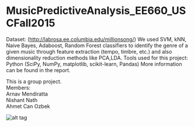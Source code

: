 # MusicPredictiveAnalysis_EE660_USCFall2015
Dataset: (http://labrosa.ee.columbia.edu/millionsong/)
We used SVM, kNN, Naive Bayes, Adaboost, Random Forest classifiers to identify the genre of a given music through feature extraction (tempo, timbre, etc.) and also dimensionality reduction methods like PCA,LDA.
Tools used for this project: Python (SciPy, NumPy, matplotlib, scikit-learn, Pandas)
More information can be found in the report.

This is a group project.  
Members:  
Arnav Mendiratta  
Nishant Nath  
Ahmet Can Ozbek  

![alt tag](https://github.com/a-ozbek/Machine-Learning/blob/master/MusicPredictiveAnalysis_EE660_USCFall2015-master/Reports/Results_And_Images/Confusion_Matrix_finaltest.png)
